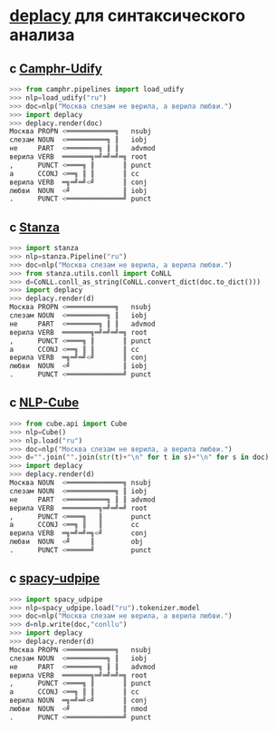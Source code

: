 # [deplacy](https://koichiyasuoka.github.io/deplacy/) для синтаксического анализа

## с [Camphr-Udify](https://camphr.readthedocs.io/en/latest/notes/udify.html)

```py
>>> from camphr.pipelines import load_udify
>>> nlp=load_udify("ru")
>>> doc=nlp("Москва слезам не верила, а верила любви.")
>>> import deplacy
>>> deplacy.render(doc)
Москва PROPN <════════════╗   nsubj
слезам NOUN  <══════════╗ ║   iobj
не     PART  <════════╗ ║ ║   advmod
верила VERB  ═══════╗═╝═╝═╝═╗ root
,      PUNCT <════╗ ║       ║ punct
а      CCONJ <══╗ ║ ║       ║ cc
верила VERB  ═╗═╝═╝<╝       ║ conj
любви  NOUN  <╝             ║ iobj
.      PUNCT <══════════════╝ punct
```

## с [Stanza](https://stanfordnlp.github.io/stanza)

```py
>>> import stanza
>>> nlp=stanza.Pipeline("ru")
>>> doc=nlp("Москва слезам не верила, а верила любви.")
>>> from stanza.utils.conll import CoNLL
>>> d=CoNLL.conll_as_string(CoNLL.convert_dict(doc.to_dict()))
>>> import deplacy
>>> deplacy.render(d)
Москва PROPN <════════════╗   nsubj
слезам NOUN  <══════════╗ ║   iobj
не     PART  <════════╗ ║ ║   advmod
верила VERB  ═══════╗═╝═╝═╝═╗ root
,      PUNCT <════╗ ║       ║ punct
а      CCONJ <══╗ ║ ║       ║ cc
верила VERB  ═╗═╝═╝<╝       ║ conj
любви  NOUN  <╝             ║ iobj
.      PUNCT <══════════════╝ punct
```

## с [NLP-Cube](https://github.com/Adobe/NLP-Cube)

```py
>>> from cube.api import Cube
>>> nlp=Cube()
>>> nlp.load("ru")
>>> doc=nlp("Москва слезам не верила, а верила любви.")
>>> d="".join("".join(str(t)+"\n" for t in s)+"\n" for s in doc)
>>> import deplacy
>>> deplacy.render(d)
Москва NOUN  <══════════════╗ nsubj
слезам NOUN  <════════════╗ ║ iobj
не     PART  <══════════╗ ║ ║ advmod
верила VERB  ═════════╗═╝═╝═╝ root
,      PUNCT <════╗   ║       punct
а      CCONJ <══╗ ║   ║       cc
верила VERB  ═╗═╝═╝═╗<╝       conj
любви  NOUN  <╝     ║         obj
.      PUNCT <══════╝         punct
```

## с [spacy-udpipe](https://github.com/TakeLab/spacy-udpipe)

```py
>>> import spacy_udpipe
>>> nlp=spacy_udpipe.load("ru").tokenizer.model
>>> doc=nlp("Москва слезам не верила, а верила любви.")
>>> d=nlp.write(doc,"conllu")
>>> import deplacy
>>> deplacy.render(d)
Москва PROPN <════════════╗   nsubj
слезам NOUN  <══════════╗ ║   iobj
не     PART  <════════╗ ║ ║   advmod
верила VERB  ═══════╗═╝═╝═╝═╗ root
,      PUNCT <════╗ ║       ║ punct
а      CCONJ <══╗ ║ ║       ║ cc
верила NOUN  ═╗═╝═╝<╝       ║ conj
любви  NOUN  <╝             ║ nmod
.      PUNCT <══════════════╝ punct
```

